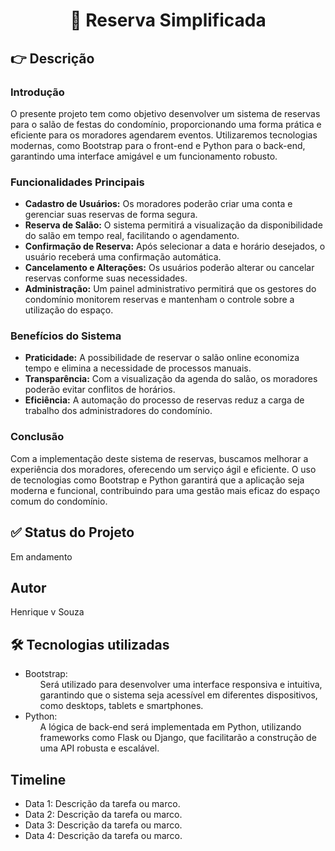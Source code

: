 <h1 align="center">🏁 Reserva Simplificada</h1>

<h2>👉 Descrição</h2>

<h3>Introdução</h3>
<p>O presente projeto tem como objetivo desenvolver um sistema de reservas para o salão de festas do condomínio, proporcionando uma forma prática e eficiente para os moradores agendarem eventos. Utilizaremos tecnologias modernas, como Bootstrap para o front-end e Python para o back-end, garantindo uma interface amigável e um funcionamento robusto.</p>

<h3>Funcionalidades Principais</h3>
<ul class="timeline">
    <li><b>Cadastro de Usuários:</b> Os moradores poderão criar uma conta e gerenciar suas reservas de forma segura.</li>
    <li><b>Reserva de Salão:</b> O sistema permitirá a visualização da disponibilidade do salão em tempo real, facilitando o agendamento.</li>
    <li><b>Confirmação de Reserva:</b> Após selecionar a data e horário desejados, o usuário receberá uma confirmação automática.</li>
    <li><b>Cancelamento e Alterações:</b> Os usuários poderão alterar ou cancelar reservas conforme suas necessidades.</li>
    <li><b>Administração:</b> Um painel administrativo permitirá que os gestores do condomínio monitorem reservas e mantenham o controle sobre a utilização do espaço.</li>
</ul>

<h3>Benefícios do Sistema</h3>

<ul class="timeline">
    <li><b>Praticidade:</b> A possibilidade de reservar o salão online economiza tempo e elimina a necessidade de processos manuais.</li>
    <li><b>Transparência:</b> Com a visualização da agenda do salão, os moradores poderão evitar conflitos de horários.</li>
    <li><b>Eficiência:</b> A automação do processo de reservas reduz a carga de trabalho dos administradores do condomínio.</li>
    
</ul>

<h3>Conclusão</h3>
<p>Com a implementação deste sistema de reservas, buscamos melhorar a experiência dos moradores, oferecendo um serviço ágil e eficiente. O uso de tecnologias como Bootstrap e Python garantirá que a aplicação seja moderna e funcional, contribuindo para uma gestão mais eficaz do espaço comum do condomínio.</p>

<h2>✅ Status do Projeto </h2>
<p class="status">Em andamento</p>

<h2>Autor</h2>
<p>Henrique v Souza</p>

<h2> 🛠 Tecnologias utilizadas</h2>
<ul class="tecnologias">
    <li>Bootstrap:
        <ul> 
            Será utilizado para desenvolver uma interface responsiva e intuitiva, garantindo que o sistema seja acessível em diferentes dispositivos, como desktops, tablets e smartphones.</li>
        </ul>
    <li>Python:
        <ul> 
            A lógica de back-end será implementada em Python, utilizando frameworks como Flask ou Django, que facilitarão a construção de uma API robusta e escalável.</li>
        </ul>    
    
</ul>

<h2>Timeline</h2>
<ul class="timeline">
    <li>Data 1: Descrição da tarefa ou marco.</li>
    <li>Data 2: Descrição da tarefa ou marco.</li>
    <li>Data 3: Descrição da tarefa ou marco.</li>
    <li>Data 4: Descrição da tarefa ou marco.</li>
</ul>


